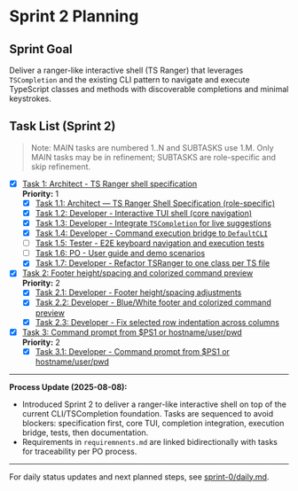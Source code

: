 # Sprint 2 Planning

## Sprint Goal
Deliver a ranger-like interactive shell (TS Ranger) that leverages `TSCompletion` and the existing CLI pattern to navigate and execute TypeScript classes and methods with discoverable completions and minimal keystrokes.

## Task List (Sprint 2)

> Note: MAIN tasks are numbered 1..N and SUBTASKS use 1.M. Only MAIN tasks may be in refinement; SUBTASKS are role-specific and skip refinement.

- [x] [Task 1: Architect - TS Ranger shell specification](./task-1.md)  
  **Priority:** 1
  - [x] [Task 1.1: Architect — TS Ranger Shell Specification (role-specific)](./task-1.1-architect-ranger-spec.md)
  - [x] [Task 1.2: Developer - Interactive TUI shell (core navigation)](./task-1.2-developer-ranger-tui.md)
  - [x] [Task 1.3: Developer - Integrate `TSCompletion` for live suggestions](./task-1.3-developer-completion-integration.md)
  - [x] [Task 1.4: Developer - Command execution bridge to `DefaultCLI`](./task-1.4-developer-execution-bridge.md)
  - [ ] [Task 1.5: Tester - E2E keyboard navigation and execution tests](./task-1.5-tester-e2e-tests.md)
  - [ ] [Task 1.6: PO - User guide and demo scenarios](./task-1.6-po-user-guide.md)
  - [x] [Task 1.7: Developer - Refactor TSRanger to one class per TS file](./task-1.7-developer-refactor-tsranger.md)
  
- [x] [Task 2: Footer height/spacing and colorized command preview](./task-2.md)  
  **Priority:** 2
  - [x] [Task 2.1: Developer - Footer height/spacing adjustments](./task-2.1-developer-footer-height-and-spacing.md)
  - [x] [Task 2.2: Developer - Blue/White footer and colorized command preview](./task-2.2-developer-footer-and-color-preview.md)
  - [x] [Task 2.3: Developer - Fix selected row indentation across columns](./task-2.3-developer-fix-selected-row-indentation.md)
  
- [x] [Task 3: Command prompt from $PS1 or hostname/user/pwd](./task-3.md)  
  **Priority:** 2
  - [x] [Task 3.1: Developer - Command prompt from $PS1 or hostname/user/pwd](./task-3.1-developer-command-prompt-ps1.md)

---

**Process Update (2025-08-08):**
- Introduced Sprint 2 to deliver a ranger-like interactive shell on top of the current CLI/TSCompletion foundation. Tasks are sequenced to avoid blockers: specification first, core TUI, completion integration, execution bridge, tests, then documentation.
- Requirements in `requiremnents.md` are linked bidirectionally with tasks for traceability per PO process.

---

For daily status updates and next planned steps, see [sprint-0/daily.md](../sprint-0/daily.md).